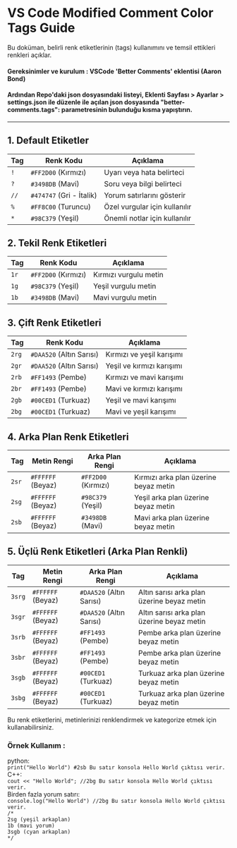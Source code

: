 # VS Code Modified Comment Color Tags Guide

Bu doküman, belirli renk etiketlerinin (tags) kullanımını ve temsil ettikleri renkleri açıklar.

#### Gereksinimler ve kurulum : VSCode 'Better Comments' eklentisi (Aaron Bond)
#### Ardından Repo'daki json dosyasındaki listeyi, Eklenti Sayfası > Ayarlar > settings.json ile düzenle ile açılan json dosyasında "better-comments.tags": parametresinin bulunduğu kısma yapıştırın.
---

## 1. Default Etiketler

| Tag  | Renk Kodu | Açıklama |
|------|----------|----------|
| `!`  | `#FF2D00` (Kırmızı) | Uyarı veya hata belirteci |
| `?`  | `#3498DB` (Mavi) | Soru veya bilgi belirteci |
| `//` | `#474747` (Gri - İtalik) | Yorum satırlarını gösterir |
| `%`  | `#FF8C00` (Turuncu) | Özel vurgular için kullanılır |
| `*`  | `#98C379` (Yeşil) | Önemli notlar için kullanılır |

## 2. Tekil Renk Etiketleri

| Tag  | Renk Kodu | Açıklama |
|------|----------|----------|
| `1r` | `#FF2D00` (Kırmızı) | Kırmızı vurgulu metin |
| `1g` | `#98C379` (Yeşil) | Yeşil vurgulu metin |
| `1b` | `#3498DB` (Mavi) | Mavi vurgulu metin |

## 3. Çift Renk Etiketleri

| Tag  | Renk Kodu | Açıklama |
|------|----------|----------|
| `2rg` | `#DAA520` (Altın Sarısı) | Kırmızı ve yeşil karışımı |
| `2gr` | `#DAA520` (Altın Sarısı) | Yeşil ve kırmızı karışımı |
| `2rb` | `#FF1493` (Pembe) | Kırmızı ve mavi karışımı |
| `2br` | `#FF1493` (Pembe) | Mavi ve kırmızı karışımı |
| `2gb` | `#00CED1` (Turkuaz) | Yeşil ve mavi karışımı |
| `2bg` | `#00CED1` (Turkuaz) | Mavi ve yeşil karışımı |

## 4. Arka Plan Renk Etiketleri

| Tag  | Metin Rengi | Arka Plan Rengi | Açıklama |
|------|------------|----------------|----------|
| `2sr` | `#FFFFFF` (Beyaz) | `#FF2D00` (Kırmızı) | Kırmızı arka plan üzerine beyaz metin |
| `2sg` | `#FFFFFF` (Beyaz) | `#98C379` (Yeşil) | Yeşil arka plan üzerine beyaz metin |
| `2sb` | `#FFFFFF` (Beyaz) | `#3498DB` (Mavi) | Mavi arka plan üzerine beyaz metin |

## 5. Üçlü Renk Etiketleri (Arka Plan Renkli)

| Tag  | Metin Rengi | Arka Plan Rengi | Açıklama |
|------|------------|----------------|----------|
| `3srg` | `#FFFFFF` (Beyaz) | `#DAA520` (Altın Sarısı) | Altın sarısı arka plan üzerine beyaz metin |
| `3sgr` | `#FFFFFF` (Beyaz) | `#DAA520` (Altın Sarısı) | Altın sarısı arka plan üzerine beyaz metin |
| `3srb` | `#FFFFFF` (Beyaz) | `#FF1493` (Pembe) | Pembe arka plan üzerine beyaz metin |
| `3sbr` | `#FFFFFF` (Beyaz) | `#FF1493` (Pembe) | Pembe arka plan üzerine beyaz metin |
| `3sgb` | `#FFFFFF` (Beyaz) | `#00CED1` (Turkuaz) | Turkuaz arka plan üzerine beyaz metin |
| `3sbg` | `#FFFFFF` (Beyaz) | `#00CED1` (Turkuaz) | Turkuaz arka plan üzerine beyaz metin |

Bu renk etiketlerini, metinlerinizi renklendirmek ve kategorize etmek için kullanabilirsiniz.

### Örnek Kullanım : 
python:<br>
`print("Hello World") #2sb Bu satır konsola Hello World çıktısı verir.` <br>
C++:<br>
`cout << "Hello World"; //2bg Bu satır konsola Hello World çıktısı verir.`<br>
Birden fazla yorum satırı: <br>
`console.log("Hello World") //2bg Bu satır konsola Hello World çıktısı verir.`<br>
`/*                      `<br>
`2sg (yeşil arkaplan)    `<br>
`1b (mavi yorum)         `<br>
`3sgb (cyan arkaplan)    `<br>
`*/                      `<br>
